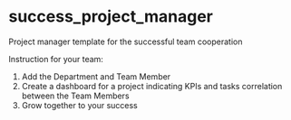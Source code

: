 # success_project_manager
Project manager template for the successful team cooperation

Instruction for your team:
1. Add the Department and Team Member
2. Create a dashboard for a project indicating KPIs and tasks correlation between the Team Members 
3. Grow together to your success 
